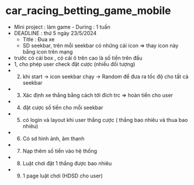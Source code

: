 # car_racing_betting_game_mobile
+ Mini project : làm game - During : 1 tuần
+ DEADLINE : thứ 5 ngày 23/5/2024
  + Title : Đua xe
  + SD seekbar, trên mỗi seekbar có những cái icon
=> thay icon này bằng icon trên mạng
+ trước có cái box , có cái ô trên cao là số tiền
trên đầu
+ 1, cho phép user check đặt cược (nhiều đối tượng)
+ 2. khi start -> icon seekbar chạy -> Random để
đưa ra tốc độ cho tất cả seekbar
+ 3. Xác định xe thắng bằng cách tới đích trc
=> hoàn tiền cho user
+ 4. đặt cược số tiền cho mỗi seekbar
+ 5. có login và layout khi user thắng cược ( thắng
bao nhiêu và thua bao nhiêu)
+ 6. Có sd hình ảnh, âm thanh
+ 7. Nạp thêm số tiền vào hệ thống
+ 8. Luật chơi đặt 1 thắng được bao nhiêu
+ 9. 1 page luật chơi (HDSD cho user)
